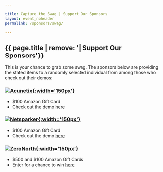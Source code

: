 ```yaml
---

title: Capture the Swag | Support Our Sponsors
layout: event_noheader
permalink: /sponsors/swag/

---
```


## {{ page.title | remove: '| Support Our Sponsors'}}

This is your chance to grab some swag.  The sponsors below are providing the stated items to a randomly selected individual from among those who check out their demos:

### [![Acunetix](https://owasp.org/assets/images/corp-member-logo/acunetix.png){:width='150px'}](https://www.acunetix.com/?utm_source=tradeshow&utm_medium=event&utm_campaign=owaspvirtualappsec20)
* $100 Amazon Gift Card
* Check out the demo [here](https://www.acunetix.com/?utm_source=tradeshow&utm_medium=event&utm_campaign=owaspvirtualappsec20)

### [![Netsparker](https://owasp.org/assets/images/corp-member-logo/netsparker.png){:width='150px'}](https://www.netsparker.com/?utm_source=tradeshow&utm_medium=event&utm_campaign=owaspvirtualappsec20)
* $100 Amazon Gift Card
* Check out the demo [here](https://www.netsparker.com/?utm_source=tradeshow&utm_medium=event&utm_campaign=owaspvirtualappsec20)

### [![ZeroNorth](https://owasp.org/assets/images/corp-member-logo/zeronorth.png){:width='150px'}](https://go.zeronorth.io/l/322601/2020-04-15/34b332)
* $500 and $100 Amazon Gift Cards
* Enter for a chance to win [here](https://go.zeronorth.io/l/322601/2020-04-15/34b332) 